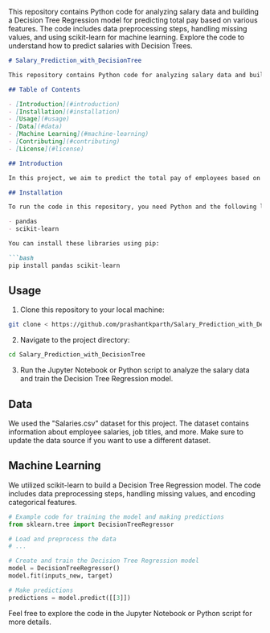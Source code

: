 This repository contains Python code for analyzing salary data and building a Decision Tree Regression model for predicting total pay based on various features. The code includes data preprocessing steps, handling missing values, and using scikit-learn for machine learning. Explore the code to understand how to predict salaries with Decision Trees.


```markdown
# Salary_Prediction_with_DecisionTree

This repository contains Python code for analyzing salary data and building a Decision Tree Regression model for predicting total pay based on various features.

## Table of Contents

- [Introduction](#introduction)
- [Installation](#installation)
- [Usage](#usage)
- [Data](#data)
- [Machine Learning](#machine-learning)
- [Contributing](#contributing)
- [License](#license)

## Introduction

In this project, we aim to predict the total pay of employees based on different attributes, including job titles, years of experience, and more. We use a Decision Tree Regression model for this purpose.

## Installation

To run the code in this repository, you need Python and the following libraries:

- pandas
- scikit-learn

You can install these libraries using pip:

```bash
pip install pandas scikit-learn
```

## Usage

1. Clone this repository to your local machine:

```bash
git clone < https://github.com/prashantkparth/Salary_Prediction_with_DecisionTree >
```

2. Navigate to the project directory:

```bash
cd Salary_Prediction_with_DecisionTree
```

3. Run the Jupyter Notebook or Python script to analyze the salary data and train the Decision Tree Regression model.

## Data

We used the "Salaries.csv" dataset for this project. The dataset contains information about employee salaries, job titles, and more. Make sure to update the data source if you want to use a different dataset.

## Machine Learning

We utilized scikit-learn to build a Decision Tree Regression model. The code includes data preprocessing steps, handling missing values, and encoding categorical features.

```python
# Example code for training the model and making predictions
from sklearn.tree import DecisionTreeRegressor

# Load and preprocess the data
# ...

# Create and train the Decision Tree Regression model
model = DecisionTreeRegressor()
model.fit(inputs_new, target)

# Make predictions
predictions = model.predict([[3]])
```

Feel free to explore the code in the Jupyter Notebook or Python script for more details.


```
